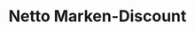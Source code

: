 ---
title: "Netto Marken-Discount"
url: /woerth-a-d-isar/netto-marken-discount/
shop: Supermarkt
---
